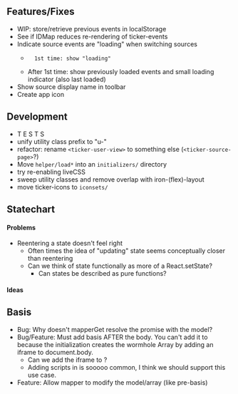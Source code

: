 ## Features/Fixes

- WIP: store/retrieve previous events in localStorage
- See if IDMap reduces re-rendering of ticker-events
- Indicate source events are "loading" when switching sources
  -       1st time: show "loading"
  - After 1st time: show previously loaded events and small loading indicator (also last loaded)
- Show source display name in toolbar
- Create app icon

## Development

- T E S T S
- unify utility class prefix to "u-"
- refactor: rename `<ticker-user-view>` to something else (`<ticker-source-page>`?)
- Move `helper/load*` into an `initializers/` directory
- try re-enabling liveCSS
- sweep utility classes and remove overlap with iron-(flex)-layout
- move ticker-icons to `iconsets/`

## Statechart

#### Problems

- Reentering a state doesn't feel right
  - Often times the idea of "updating" state seems conceptually closer than reentering
  - Can we think of state functionally as more of a React.setState?
    - Can states be described as pure functions?

####

#### Ideas

## Basis

- Bug: Why doesn't mapperGet resolve the promise with the model?
- Bug/Feature: Must add basis AFTER the body.  You can't add it to <head> because
  the initialization creates the wormhole Array by adding an iframe to document.body.
  - Can we add the iframe to <head>?
  - Adding scripts in <head> is sooooo common, I think we should support this use
    case.
- Feature: Allow mapper to modify the model/array (like pre-basis)
